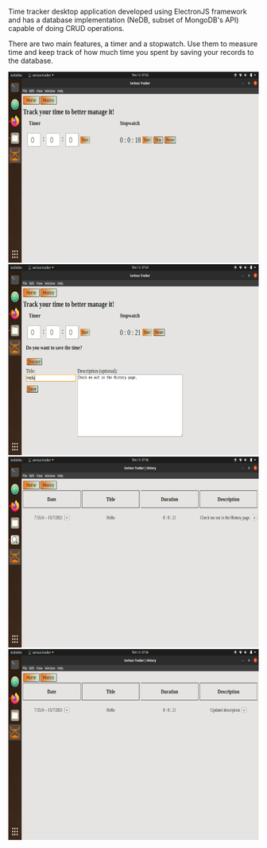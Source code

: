 


Time tracker desktop application developed using ElectronJS framework and has a database implementation (NeDB, subset of MongoDB's API)
capable of doing CRUD operations.

There are two main features, a timer and a stopwatch.
Use them to measure time and keep track of how much time
you spent by saving your records to the database.


<img src="https://raw.githubusercontent.com/teohan-eksi/Serious-Tracker/main/screenshots/1.png" width="683" height="384">
<img src="https://raw.githubusercontent.com/teohan-eksi/Serious-Tracker/main/screenshots/2.png" width="683" height="384">
<img src="https://raw.githubusercontent.com/teohan-eksi/Serious-Tracker/main/screenshots/3.png" width="683" height="384">
<img src="https://raw.githubusercontent.com/teohan-eksi/Serious-Tracker/main/screenshots/4.png" width="683" height="384">
